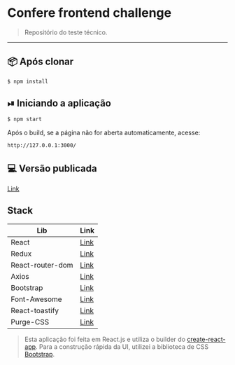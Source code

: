 # Confere frontend challenge

> Repositório do teste técnico. 

---

## 📦 Após clonar

```sh
$ npm install
```

## ⏯ Iniciando a aplicação

```sh
$ npm start
```

Após o build, se a página não for aberta automaticamente, acesse:

```sh
http://127.0.0.1:3000/
```

## 💻 Versão publicada

[Link](https://eduardorotundaro.github.io/confere-frontend-challenge/)

## Stack

| Lib | Link |
| ------ | ------ |
| React | [Link](https://pt-br.reactjs.org/) |
| Redux | [Link](https://redux.js.org/) |
| React-router-dom | [Link](https://reacttraining.com/react-router/web/guides/quick-start) |
| Axios | [Link](https://github.com/axios/axios) |
| Bootstrap | [Link](https://getbootstrap.com/) |
| Font-Awesome | [Link](https://fontawesome.com/v4.7.0/) |
| React-toastify | [Link](https://fkhadra.github.io/react-toastify/) |
| Purge-CSS | [Link](https://purgecss.com/) |


> Esta aplicação foi feita em React.js e utiliza o builder do [create-react-app](https://github.com/facebook/create-react-app).
> Para a construção rápida da UI, utilizei a biblioteca de CSS [Bootstrap](https://getbootstrap.com/). 
